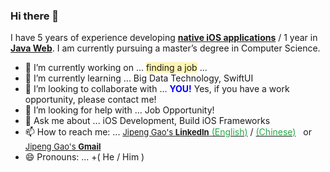 ### Hi there 👋


<!--
**Damon22/Damon22** is a ✨ _special_ ✨ repository because its `README.md` (this file) appears on your GitHub profile.
Here are some ideas to get you started:
-->

I have 5 years of experience developing <ins>**native iOS applications**</ins> / 1 year in <ins>**Java Web**</ins>. I am currently pursuing a master’s degree in Computer Science.

- 🔭 I’m currently working on ... <span style="background-color:#fff5b1">finding a job</span> ...
- 🌱 I’m currently learning ... Big Data Technology, SwiftUI
- 👯 I’m looking to collaborate with ... **<span style="color:blue;">YOU!</span>** Yes, if you have a work opportunity, please contact me!
- 🤔 I’m looking for help with ... Job Opportunity!
- 💬 Ask me about ... iOS Development, Build iOS Frameworks
- 📫 How to reach me: ... [<span style="color:; font-size:small">Jipeng Gao's **LinkedIn**</span> <span style="color: #28a745;">(English)</span>](https://www.linkedin.com/in/jipeng-gao/?locale=en_US) / [<span style="color: #28a745;">(Chinese)</span>](https://www.linkedin.com/in/jipeng-gao/) &nbsp; or &nbsp; [<span style="color:; font-size:small">Jipeng Gao's **Gmail**</span>](mailto:jipeng.gao.job@gmail.com?subject=[GitHub]%20Hi!%20Jipeng%20Gao)
- 😄 Pronouns: ... +( He / Him )
<!--
- ⚡ Fun fact: ...
-->
